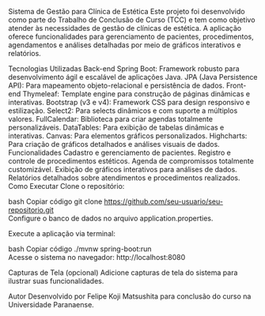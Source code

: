 Sistema de Gestão para Clínica de Estética
Este projeto foi desenvolvido como parte do Trabalho de Conclusão de Curso (TCC) e tem como objetivo atender às necessidades de gestão de clínicas de estética. A aplicação oferece funcionalidades para gerenciamento de pacientes, procedimentos, agendamentos e análises detalhadas por meio de gráficos interativos e relatórios.

Tecnologias Utilizadas
Back-end
Spring Boot: Framework robusto para desenvolvimento ágil e escalável de aplicações Java.
JPA (Java Persistence API): Para mapeamento objeto-relacional e persistência de dados.
Front-end
Thymeleaf: Template engine para construção de páginas dinâmicas e interativas.
Bootstrap (v3 e v4): Framework CSS para design responsivo e estilização.
Select2: Para selects dinâmicos e com suporte a múltiplos valores.
FullCalendar: Biblioteca para criar agendas totalmente personalizáveis.
DataTables: Para exibição de tabelas dinâmicas e interativas.
Canvas: Para elementos gráficos personalizados.
Highcharts: Para criação de gráficos detalhados e análises visuais de dados.
Funcionalidades
Cadastro e gerenciamento de pacientes.
Registro e controle de procedimentos estéticos.
Agenda de compromissos totalmente customizável.
Exibição de gráficos interativos para análises de dados.
Relatórios detalhados sobre atendimentos e procedimentos realizados.
Como Executar
Clone o repositório:

bash
Copiar código
git clone https://github.com/seu-usuario/seu-repositorio.git  
Configure o banco de dados no arquivo application.properties.

Execute a aplicação via terminal:

bash
Copiar código
./mvnw spring-boot:run  
Acesse o sistema no navegador:
http://localhost:8080

Capturas de Tela (opcional)
Adicione capturas de tela do sistema para ilustrar suas funcionalidades.

Autor
Desenvolvido por Felipe Koji Matsushita para conclusão do curso na Universidade Paranaense.
